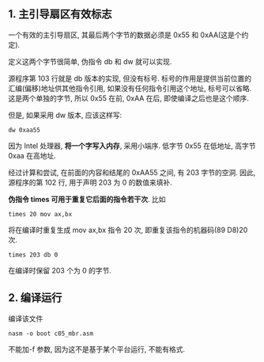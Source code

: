 ## 1. 主引导扇区有效标志

一个有效的主引导扇区, 其最后两个字节的数据必须是 0x55 和 0xAA(这是个约定).

定义这两个字节很简单, 伪指令 db 和 dw 就可以实现.

源程序第 103 行就是 db 版本的实现, 但没有标号. 标号的作用是提供当前位置的汇编(偏移)地址供其他指令引用, 如果没有任何指令引用这个地址, 标号可以省略. 这是两个单独的字节, 所以 0x55 在前, 0xAA 在后, 即使编译之后也是这个顺序.

但是, 如果采用 dw 版本, 应该这样写:

```
dw 0xaa55
```

因为 Intel 处理器, **将一个字写入内存**, 采用小端序. 低字节 0x55 在低地址, 高字节 0xaa 在高地址.

经过计算和尝试, 在前面的内容和结尾的 0xAA55 之间, 有 203 字节的空洞. 因此, 源程序的第 102 行, 用于声明 203 为 0 的数值来填补.

**伪指令 times 可用于重复它后面的指令若干次**. 比如

```
times 20 mov ax,bx
```

将在编译时重复生成 mov ax,bx 指令 20 次, 即重复该指令的机器码(89 D8)20 次.

```
times 203 db 0
```

在编译时保留 203 个为 0 的字节.

## 2. 编译运行

编译该文件

```
nasm -o boot c05_mbr.asm
```

不能加-f 参数, 因为这不是基于某个平台运行, 不能有格式.